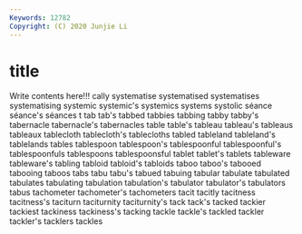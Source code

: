 ```yaml
---
Keywords: 12782
Copyright: (C) 2020 Junjie Li
---
```


# title

Write contents here!!!
cally 
systematise 
systematised
systematises 
systematising 
systemic 
systemic's 
systemics 
systems 
systolic 
séance 
séance's 
séances
t 
tab 
tab's 
tabbed 
tabbies 
tabbing 
tabby 
tabby's 
tabernacle 
tabernacle's
tabernacles 
table 
table's 
tableau 
tableau's 
tableaus 
tableaux 
tablecloth 
tablecloth's 
tablecloths
tabled 
tableland 
tableland's 
tablelands 
tables 
tablespoon 
tablespoon's 
tablespoonful 
tablespoonful's 
tablespoonfuls
tablespoons 
tablespoonsful 
tablet 
tablet's 
tablets 
tableware 
tableware's 
tabling 
tabloid 
tabloid's
tabloids 
taboo 
taboo's 
tabooed 
tabooing 
taboos 
tabs 
tabu 
tabu's 
tabued
tabuing 
tabular 
tabulate 
tabulated 
tabulates 
tabulating 
tabulation 
tabulation's 
tabulator 
tabulator's
tabulators 
tabus 
tachometer 
tachometer's 
tachometers 
tacit 
tacitly 
tacitness 
tacitness's 
taciturn
taciturnity 
taciturnity's 
tack 
tack's 
tacked 
tackier 
tackiest 
tackiness 
tackiness's 
tacking
tackle 
tackle's 
tackled 
tackler 
tackler's 
tacklers 
tackles 
